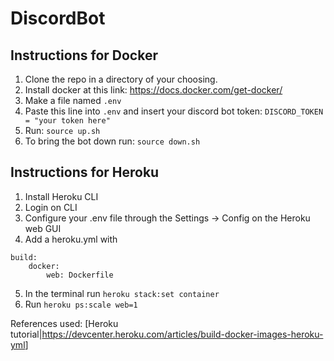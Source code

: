 # DiscordBot

## Instructions for Docker
1. Clone the repo in a directory of your choosing.
2. Install docker at this link: https://docs.docker.com/get-docker/
3. Make a file named `.env`
4. Paste this line into `.env` and insert your discord bot token: ```DISCORD_TOKEN = "your token here"```
4. Run: ```source up.sh``` 
5. To bring the bot down run: ```source down.sh```

## Instructions for Heroku
1. Install Heroku CLI
2. Login on CLI
3. Configure your .env file through the Settings -> Config on the Heroku web GUI
4. Add a heroku.yml with
```	
build:	
	docker:
		web: Dockerfile
```

5. In the terminal run ```heroku stack:set container```
6. Run ```heroku ps:scale web=1```

References used:
[Heroku tutorial|<https://devcenter.heroku.com/articles/build-docker-images-heroku-yml>]

